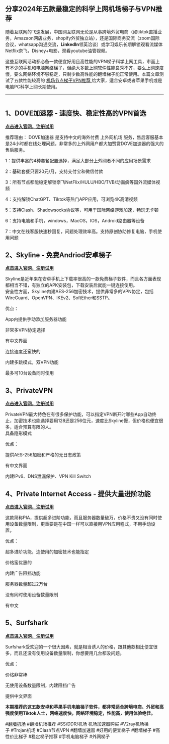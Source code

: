 ## 分享2024年五款最稳定的科学上网机场梯子与VPN推荐
<!-- wp:paragraph -->
<p>随着互联网的飞速发展，中国网互联网无论是从事跨境外贸电商（如tiktok直播业务，Amazaon网店业务，shopify外贸独立站），还是国际商务交流（zoom国际会议，whatsapp沟通交流，<strong>LinkedIn</strong>领英洽谈）或学习娱乐长期解锁观看流媒体Netflix奈飞，Disney+电影，观看youtube油管视频。</p>
<!-- /wp:paragraph -->

<!-- wp:paragraph -->
<p>这些互联网活动都必备一款便宜好用且高性能的VPN梯子科学上网工具，市面上有不少的手机和电脑网络梯子，但绝大多数上网软件性能良秀不齐，要么上网速度慢，要么网络环境不够稳定，只剩少数高性能的翻墙梯子能正常使用。本篇文章测试了五款性能较高的 <a href="https://lemontalking.info/wp-admin/post.php?post=41&amp;action=edit" title="">机场节点梯子VPN推荐 </a>给大家，适合安卓或者苹果手机或是电脑PC科学上网长期使用。</p>
<!-- /wp:paragraph -->

<!-- wp:separator -->
<hr class="wp-block-separator has-alpha-channel-opacity"/>
<!-- /wp:separator -->

<!-- wp:image {"id":2372,"sizeSlug":"full","linkDestination":"none"} -->
<figure class="wp-block-image size-full"><img src="https://lemontalking.info/wp-content/uploads/2024/11/11111.jpg" alt="" class="wp-image-2372"/></figure>
<!-- /wp:image -->

<!-- wp:heading -->
<h2 class="wp-block-heading"><a href="https://cn.logseq.com/t/topic/7365#h-1-vpn-1"></a>1、DOVE加速器 - 速度快、稳定性高的VPN首选</h2>
<!-- /wp:heading -->

<!-- wp:paragraph -->
<p><a href="https://dove8.cc/a.php?asbcbO1PCgF" title=""><strong>点击进入官网，注册试用</strong></a></p>
<!-- /wp:paragraph -->

<!-- wp:paragraph -->
<p>推荐理由： DOVE加速器 是支持中文的海外付费 上外网机场 服务，售后客服基本是24小时都在线处理问题，非常多的上外网用户都大加赞赏DOVE加速器的强大的售后服务。</p>
<!-- /wp:paragraph -->

<!-- wp:paragraph -->
<p>1：提供丰富的4种套餐配置选择，满足大部分上外网者不同的应用场景需求</p>
<!-- /wp:paragraph -->

<!-- wp:paragraph -->
<p>2：基础套餐只要20元/月，支持支付宝和微信付款</p>
<!-- /wp:paragraph -->

<!-- wp:paragraph -->
<p>3：所有节点都能稳定解锁奈飞NetFlix/HULU/HBO/TVB/动画疯等国外流媒体视频</p>
<!-- /wp:paragraph -->

<!-- wp:paragraph -->
<p>4：支持解锁ChatGPT、Tiktok等热门APP应用，可浏览4K高清视频</p>
<!-- /wp:paragraph -->

<!-- wp:paragraph -->
<p>5：支持Clash、Shadowsocks协议等，可用于国际网络游戏加速，畅玩无卡顿</p>
<!-- /wp:paragraph -->

<!-- wp:paragraph -->
<p>6：支持电脑和手机，windows，MacOS，IOS，Android路由器等设备</p>
<!-- /wp:paragraph -->

<!-- wp:paragraph -->
<p>7：中文在线客服快速秒回复，问题处理效率高。支持原创协助修复电脑，手机使用问题</p>
<!-- /wp:paragraph -->

<!-- wp:heading -->
<h2 class="wp-block-heading"><a href="https://cn.logseq.com/t/topic/7365#h-3skyline-andriod-3"></a>2、Skyline - 免费Andriod安卓梯子</h2>
<!-- /wp:heading -->

<!-- wp:paragraph -->
<p><a href="https://dove8.cc/a.php?asbcbO1PCgF" title=""><strong>点击进入官网，注册试用</strong></a></p>
<!-- /wp:paragraph -->

<!-- wp:paragraph -->
<p>Skyline是近年来在安卓手机上下载率很高的一款免费梯子软件，而且各方面表现都相当不错，有独立的APK安装包，下载安装后就能一键连接使用。<br>安全性方面，Skyline内建AES-256加密技术，提供非常多的VPN协定，包括WireGuard、OpenVPN、IKEv2、SoftEther和SSTP。</p>
<!-- /wp:paragraph -->

<!-- wp:paragraph -->
<p>优点：</p>
<!-- /wp:paragraph -->

<!-- wp:paragraph -->
<p>App内提供手动添加服务器功能</p>
<!-- /wp:paragraph -->

<!-- wp:paragraph -->
<p>非常多VPN协定选择</p>
<!-- /wp:paragraph -->

<!-- wp:paragraph -->
<p>有中文界面</p>
<!-- /wp:paragraph -->

<!-- wp:paragraph -->
<p>连接速度还蛮快的</p>
<!-- /wp:paragraph -->

<!-- wp:paragraph -->
<p>内建多跳模式，双VPN功能</p>
<!-- /wp:paragraph -->

<!-- wp:paragraph -->
<p>最多可10台设备同时使用</p>
<!-- /wp:paragraph -->

<!-- wp:heading -->
<h2 class="wp-block-heading"><a href="https://cn.logseq.com/t/topic/7365#h-4privatevpn-4"></a>3、PrivateVPN</h2>
<!-- /wp:heading -->

<!-- wp:paragraph -->
<p><a href="https://dove8.cc/a.php?asbcbO1PCgF" title=""><strong>点击进入官网，注册试用</strong></a></p>
<!-- /wp:paragraph -->

<!-- wp:paragraph -->
<p>PrivateVPN最大特色在有很多保护功能，可以指定VPN断开时哪些App自动终止，加密技术也能选择要用128还是256位元，速度比Skyline慢，但价格也便宜很多，适合预算有限的人。<br>具备隐形模式</p>
<!-- /wp:paragraph -->

<!-- wp:paragraph -->
<p>优点：</p>
<!-- /wp:paragraph -->

<!-- wp:paragraph -->
<p>提供AES-256加密和严格的无日志政策</p>
<!-- /wp:paragraph -->

<!-- wp:paragraph -->
<p>有中文界面</p>
<!-- /wp:paragraph -->

<!-- wp:paragraph -->
<p>内建IPv6、DNS泄漏保护、VPN Kill Switch</p>
<!-- /wp:paragraph -->

<!-- wp:heading -->
<h2 class="wp-block-heading"><a href="https://cn.logseq.com/t/topic/7365#h-5private-internet-access-5"></a>4、Private Internet Access - 提供大量进阶功能</h2>
<!-- /wp:heading -->

<!-- wp:paragraph -->
<p><a href="https://dove8.cc/a.php?asbcbO1PCgF" title=""><strong>点击进入官网，注册试用</strong></a></p>
<!-- /wp:paragraph -->

<!-- wp:paragraph -->
<p>这款简称PIA，提供超多进阶功能，而且服务器数量破万，价格不贵又没有同时使用设备数量限制，更重要是在中国一样可以直接用VPN应用程式，不用手动设置。</p>
<!-- /wp:paragraph -->

<!-- wp:paragraph -->
<p>优点：</p>
<!-- /wp:paragraph -->

<!-- wp:paragraph -->
<p>超多进阶功能，连使用的加密技术也能指定</p>
<!-- /wp:paragraph -->

<!-- wp:paragraph -->
<p>价格蛮优惠的</p>
<!-- /wp:paragraph -->

<!-- wp:paragraph -->
<p>内建广告阻挡功能</p>
<!-- /wp:paragraph -->

<!-- wp:paragraph -->
<p>服务器数量超过2万台</p>
<!-- /wp:paragraph -->

<!-- wp:paragraph -->
<p>没有同时使用设备数量限制</p>
<!-- /wp:paragraph -->

<!-- wp:paragraph -->
<p>有中文</p>
<!-- /wp:paragraph -->

<!-- wp:heading -->
<h2 class="wp-block-heading"><a href="https://cn.logseq.com/t/topic/7365#h-6surfshark-6"></a>5、Surfshark</h2>
<!-- /wp:heading -->

<!-- wp:paragraph -->
<p><a href="https://dove8.cc/a.php?asbcbO1PCgF" title=""><strong>点击进入官网，注册试用</strong></a></p>
<!-- /wp:paragraph -->

<!-- wp:paragraph -->
<p>Surfshark受欢迎的一个很大因素，就是相当诱人的价格，跟其他款相比便宜很多，而且还没有使用设备数量限制，你想要用几台都没问题。</p>
<!-- /wp:paragraph -->

<!-- wp:paragraph -->
<p>优点：</p>
<!-- /wp:paragraph -->

<!-- wp:paragraph -->
<p>价格非常棒</p>
<!-- /wp:paragraph -->

<!-- wp:paragraph -->
<p>无使用设备数量限制，内建阻挡广告</p>
<!-- /wp:paragraph -->

<!-- wp:paragraph -->
<p>提供中文界面</p>
<!-- /wp:paragraph -->

<!-- wp:paragraph -->
<p><strong>本期推荐的这五款安卓和苹果手机电脑梯子软件，都非常适合跨境电商、外贸和高强度使用Tiktok人士，网络速度快，网络环境稳定，性能高，使用体验绝佳。</strong></p>
<!-- /wp:paragraph -->

<!-- wp:paragraph -->
<p>#<a href="https://dove8.cc/a.php?asbcbO1PCgF" title="">翻墙机场</a> #翻墙机场推荐 #SS/DDR/机场 机场加速器购买 #V2ray机场梯子 #Trojan机场 #Clash节点VPN #翻墙加速器 #好用的便宜梯子 #翻墙梯子 #高性价比梯子 #稳定梯子推荐 #手机电脑梯子 #外网梯子</p>
<!-- /wp:paragraph -->

<!-- wp:paragraph -->
<p></p>
<!-- /wp:paragraph -->
